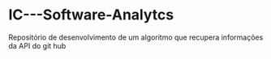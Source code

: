 # IC---Software-Analytcs
Repositório de desenvolvimento de um algoritmo que recupera informações da API do git hub
